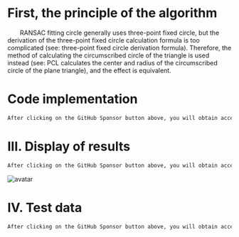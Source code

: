 #  First, the principle of the algorithm 

   RANSAC fitting circle generally uses three-point fixed circle, but the derivation of the three-point fixed circle calculation formula is too complicated (see: three-point fixed circle derivation formula). Therefore, the method of calculating the circumscribed circle of the triangle is used instead (see: PCL calculates the center and radius of the circumscribed circle of the plane triangle), and the effect is equivalent. 

#  Code implementation 

  ```python  
After clicking on the GitHub Sponsor button above, you will obtain access permissions to my private code repository ( https://github.com/slowlon/my_code_bar ) to view this blog code. By searching the code number of this blog, you can find the code you need, code number is: 2024020309574433490
  ```  
#  III. Display of results 

  ```python  
After clicking on the GitHub Sponsor button above, you will obtain access permissions to my private code repository ( https://github.com/slowlon/my_code_bar ) to view this blog code. By searching the code number of this blog, you can find the code you need, code number is: 2024020309574433490
  ```  
 ![avatar]( 01f0d51e15a1459fa098366c90d76b55.png) 

#  IV. Test data 

  ```python  
After clicking on the GitHub Sponsor button above, you will obtain access permissions to my private code repository ( https://github.com/slowlon/my_code_bar ) to view this blog code. By searching the code number of this blog, you can find the code you need, code number is: 2024020309574433490
  ```  
